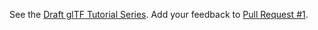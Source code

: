 See the [Draft glTF Tutorial Series](https://github.com/javagl/glTF-Tutorials/tree/master/gltfTutorial#gltf-tutorial).  Add your feedback to [Pull Request #1](https://github.com/KhronosGroup/glTF-Tutorials/pull/1).
